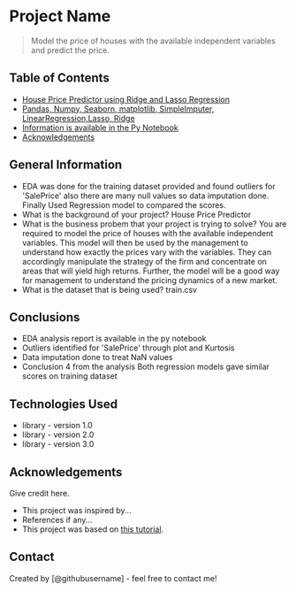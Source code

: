 # Project Name
> Model the price of houses with the available independent variables and predict the price. 


## Table of Contents
* [House Price Predictor using Ridge and Lasso Regression](#general-information)
* [Pandas, Numpy, Seaborn, matplotlib, SimpleImputer, LinearRegression,Lasso, Ridge](#technologies-used)
* [Information is available in the Py Notebook](#conclusions)
* [Acknowledgements](#acknowledgements)

<!-- You can include any other section that is pertinent to your problem -->

## General Information
- EDA was done for the training dataset provided and found outliers for 'SalePrice' also there are many null values so data imputation done. Finally Used Regression model to compared the scores.
- What is the background of your project?
House Price Predictor
- What is the business probem that your project is trying to solve?
You are required to model the price of houses with the available independent variables. This model will then be used by the management to understand how exactly the prices vary with the variables. They can accordingly manipulate the strategy of the firm and concentrate on areas that will yield high returns. Further, the model will be a good way for management to understand the pricing dynamics of a new market.
- What is the dataset that is being used?
train.csv

<!-- You don't have to answer all the questions - just the ones relevant to your project. -->

## Conclusions
- EDA analysis report is available in the py notebook
- Outliers identified for 'SalePrice' through plot and Kurtosis
- Data imputation done to treat NaN values
- Conclusion 4 from the analysis
Both regression models gave similar scores on training dataset 

<!-- You don't have to answer all the questions - just the ones relevant to your project. -->


## Technologies Used
- library - version 1.0
- library - version 2.0
- library - version 3.0

<!-- As the libraries versions keep on changing, it is recommended to mention the version of library used in this project -->

## Acknowledgements
Give credit here.
- This project was inspired by...
- References if any...
- This project was based on [this tutorial](https://www.example.com).


## Contact
Created by [@githubusername] - feel free to contact me!


<!-- Optional -->
<!-- ## License -->
<!-- This project is open source and available under the [... License](). -->

<!-- You don't have to include all sections - just the one's relevant to your project -->